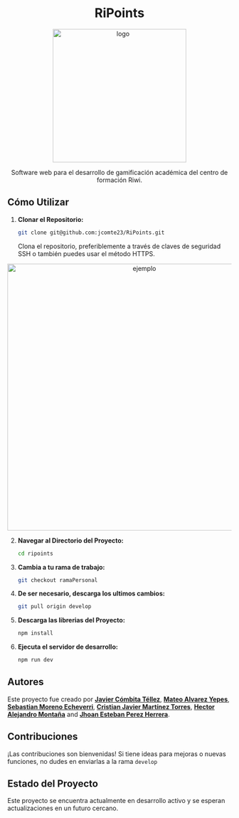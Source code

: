 <h1 align="center">RiPoints</h1>

<p align="center"><img src="https://purepng.com/public/uploads/large/purepng.com-gold-coinsflatcoinsroundmetalgold-1421526479322px4ti.png" width="300" alt="logo"></p>

<p align="center">Software web para el desarrollo de gamificación académica del centro de formación Riwi.</p>

## Cómo Utilizar

1. **Clonar el Repositorio:**
   ```bash
   git clone git@github.com:jcomte23/RiPoints.git
   ```
   Clona el repositorio, preferiblemente a través de claves de seguridad SSH o también puedes usar el método HTTPS.

<p align="center"><img src="https://happygitwithr.com/img/github-https-or-ssh-url-annotated.png" width="600" alt="ejemplo"></p>

2. **Navegar al Directorio del Proyecto:**

   ```bash
   cd ripoints
   ```

2. **Cambia a tu rama de trabajo:**

   ```bash
   git checkout ramaPersonal
   ```

3. **De ser necesario, descarga los ultimos cambios:**

   ```bash
   git pull origin develop
   ```

4. **Descarga las librerias del Proyecto:**

   ```bash
   npm install
   ```

5. **Ejecuta el servidor de desarrollo:**
   ```bash
   npm run dev
   ```


## Autores

Este proyecto fue creado por **[Javier Cómbita Téllez](https://javiercombita.com)**, **[Mateo Alvarez Yepes](https://github.com/mateoalvarez-dev)**, **[Sebastian Moreno Echeverri](https://github.com/Cvaz007)**, **[Cristian Javier Martínez Torres](https://github.com/cristianbyte)**, **[Hector Alejandro Montaña](https://github.com/ralexale)**  and **[Jhoan Esteban Perez Herrera](https://desarrollador.com)**. 

## Contribuciones

¡Las contribuciones son bienvenidas! Si tiene ideas para mejoras o nuevas funciones, no dudes en enviarlas a la rama ```develop```

## Estado del Proyecto

Este proyecto se encuentra actualmente en desarrollo activo y se esperan actualizaciones en un futuro cercano.
